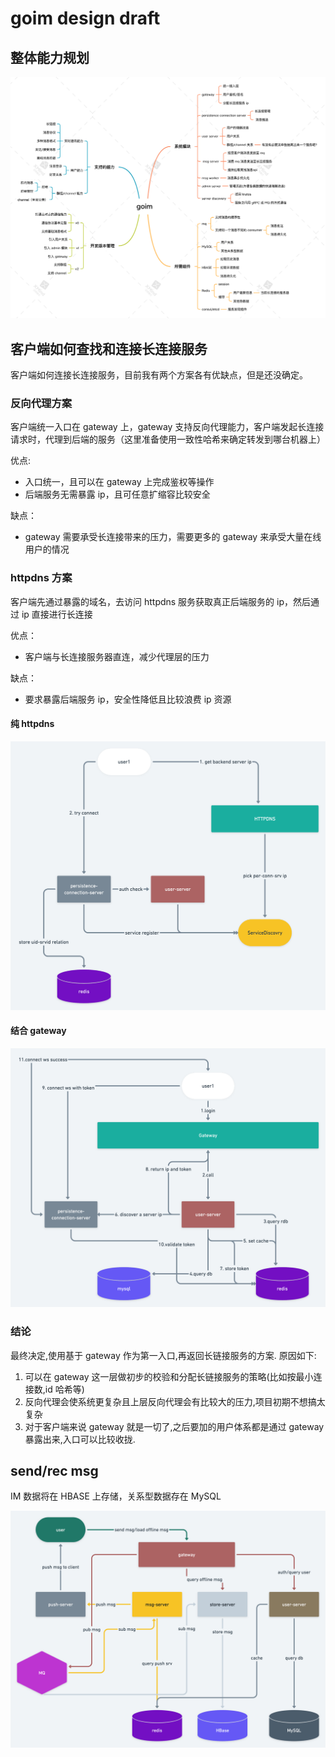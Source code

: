 # goim design draft

## 整体能力规划

![design](./static/images/goim.png)

## 客户端如何查找和连接长连接服务

客户端如何连接长连接服务，目前我有两个方案各有优缺点，但是还没确定。

### 反向代理方案

客户端统一入口在 gateway 上，gateway 支持反向代理能力，客户端发起长连接请求时，代理到后端的服务（这里准备使用一致性哈希来确定转发到哪台机器上）

优点:

- 入口统一，且可以在 gateway 上完成鉴权等操作
- 后端服务无需暴露 ip，且可任意扩缩容比较安全

缺点：

- gateway 需要承受长连接带来的压力，需要更多的 gateway 来承受大量在线用户的情况

### httpdns 方案

客户端先通过暴露的域名，去访问 httpdns 服务获取真正后端服务的 ip，然后通过 ip 直接进行长连接

优点：

- 客户端与长连接服务器直连，减少代理层的压力

缺点：

- 要求暴露后端服务 ip，安全性降低且比较浪费 ip 资源

#### 纯 httpdns

![ws](./static/images/conn_ws_dns.png)

#### 结合 gateway

![gateway](./static/images/conn_ws_gateway.png)

### 结论

最终决定,使用基于 gateway 作为第一入口,再返回长链接服务的方案.
原因如下:

1. 可以在 gateway 这一层做初步的校验和分配长链接服务的策略(比如按最小连接数,id 哈希等)
2. 反向代理会使系统更复杂且上层反向代理会有比较大的压力,项目初期不想搞太复杂
3. 对于客户端来说 gateway 就是一切了,之后要加的用户体系都是通过 gateway 暴露出来,入口可以比较收拢.



## send/rec msg

IM 数据将在 HBASE 上存储，关系型数据存在 MySQL

![msg](./static/images/send_rec_msg.png)
